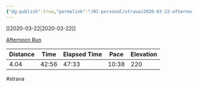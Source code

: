 ```yaml
---
{"dg-publish":true,"permalink":"/01-personal/strava/2020-03-22-afternoon-run/"}
---
```



[[2020-03-22\|2020-03-22]]

[Afternoon Run](https://www.strava.com/activities/3225198823)

| Distance | Time  | Elapsed Time | Pace  | Elevation |
| -------- | ----- | ------------ | ----- | --------- |
| 4.04     | 42:56 | 47:33        | 10:38 | 220       |




#strava
